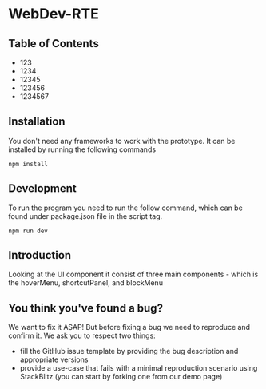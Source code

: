# WebDev-RTE

## Table of Contents
* 123
* 1234
* 12345
* 123456
* 1234567

## Installation
You don't need any frameworks to work with the prototype. It can be installed by running the following commands

```
npm install
```

## Development
To run the program you need to run the follow command, which can be found under package.json file in the script tag.

```
npm run dev
```

## Introduction
Looking at the UI component it consist of three main components - which is the hoverMenu, shortcutPanel, and blockMenu

## You think you've found a bug?
We want to fix it ASAP! But before fixing a bug we need to reproduce and confirm it.
We ask you to respect two things:
* fill the GitHub issue template by providing the bug description and appropriate versions
* provide a use-case that fails with a minimal reproduction scenario using StackBlitz (you can start by forking one from our demo page)
